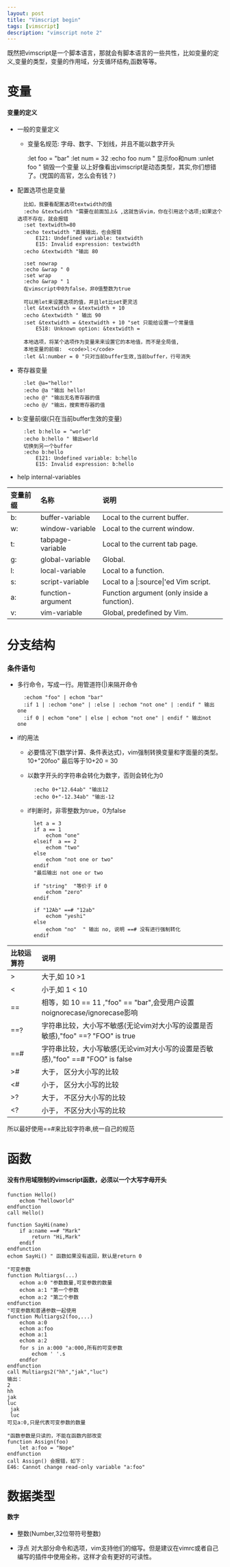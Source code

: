 ```yaml
---
layout: post
title: "Vimscript begin"
tags: [vimscript]
description: "vimscript note 2"
---
```



既然把vimscript是一个脚本语言，那就会有脚本语言的一些共性，比如变量的定义,变量的类型，变量的作用域，分支循环结构,函数等等。

变量
=== 

#### 变量的定义
	
* 一般的变量定义

	- 变量名规范: 字母、数字、下划线，并且不能以数字开头

		:let foo = "bar"
		:let num = 32
		:echo foo num " 显示foo和num
		:unlet foo " 销毁一个变量
		以上好像看出vimscript是动态类型，其实,你们想错了。(党国的高官，怎么会有钱？)

* 配置选项也是变量
	
		比如，我要看配置选项textwidth的值
		:echo &textwidth "需要在前面加上& ,这就告诉vim，你在引用这个选项;如果这个选项不存在，就会报错
		:set textwidth=80
		:echo textwidth "直接输出，也会报错
			E121: Undefined variable: textwidth
			E15: Invalid expression: textwidth
		:echo &textwidth "输出 80

		:set nowrap
		:echo &wrap " 0
		:set wrap
		:echo &wrap " 1
		在vimscript中0为false，非0值整数为true 

		可以用let来设置选项的值，并且let比set更灵活	
		:let &textwidth = &textwidth + 10
		:echo &textwidth " 输出 90
		:set &textwidth = &textwidth + 10 "set 只能给设置一个常量值
			E518: Unknown option: &textwidth = 

		本地选项，将某个选项作为变量来来设置它的本地值，而不是全局值,
		本地变量的前缀:  <code>l:</code>
		:let &l:number = 0 "只对当前buffer生效,当前buffer，行号消失

* 寄存器变量

		:let @a="hello!"
		:echo @a "输出 hello!
		:echo @" "输出无名寄存器的值
		:echo @/ "输出，搜索寄存器的值

* b:变量前缀(只在当前buffer生效的变量)
	
		:let b:hello = "world"
		:echo b:hello " 输出world
		切换到另一个buffer
		:echo b:hello 
			E121: Undefined variable: b:hello
			E15: Invalid expression: b:hello

* help internal-variables

|变量前缀|名称|说明
|:--|:--|:--
|b:|buffer-variable|    	  Local to the current buffer.
|w:|window-variable|    	  Local to the current window.
|t:|tabpage-variable|   	  Local to the current tab page.
|g:|global-variable|    	  Global.
|l:|local-variable|     	  Local to a function.
|s:|script-variable|    	  Local to a \|:source\|'ed Vim script.
|a:|function-argument|  	  Function argument (only inside a function).
|v:|vim-variable|       	  Global, predefined by Vim.
	
分支结构
===
### 条件语句

* 多行命令，写成一行。用管道符(\|)来隔开命令
		
		:echom "foo" | echom "bar"
		:if 1 | :echom "one" | :else | :echom "not one" | :endif " 输出 one
		:if 0 | echom "one" | else | echom "not one" | endif " 输出not one

* if的用法 


	- 必要情况下(数学计算、条件表达式)，vim强制转换变量和字面量的类型。10+"20foo" 最后等于10+20 = 30
	- 以数字开头的字符串会转化为数字，否则会转化为0

			:echo 0+"12.64ab" "输出12
			:echo 0+"-12.34ab" "输出-12

	- if判断时，非零整数为true，0为false

			let a = 3
			if a == 1
				echom "one"
			elseif  a == 2
				echom "two"
			else
				echom "not one or two"
			endif
			"最后输出 not one or two

			if "string"  "等价于 if 0
				echom "zero"
			endif

			if "12Ab" ==# "12ab"
				echom "yeshi"
			else
				echom "no"  " 输出 no, 说明 ==# 没有进行强制转化
			endif

|比较运算符|说明
|:--|:--
|>| 大于,如 10 >1
|<| 小于,如 1 < 10
|==|相等，如 10 == 11 ,"foo" == "bar",会受用户设置noignorecase/ignorecase影响
|==?|字符串比较，大小写不敏感(无论vim对大小写的设置是否敏感),"foo" ==? "FOO" is true
|==#|字符串比较，大小写敏感(无论vim对大小写的设置是否敏感),"foo" ==# "FOO" is false
|>#|大于， 区分大小写的比较
|<#|小于， 区分大小写的比较
|>?|大于， 不区分大小写的比较
|<?|小于， 不区分大小写的比较


所以最好使用==#来比较字符串,统一自己的规范

函数
====

#### 没有作用域限制的vimscript函数，必须以一个大写字母开头

```vimscript
function Hello()
	echom "helloworld"
endfunction
call Hello()

function SayHi(name)
	if a:name ==# "Mark"
		return "Hi,Mark"
	endif
endfunction
echom SayHi() " 函数如果没有返回，默认是return 0

"可变参数
function Multiargs(...)
	echom a:0 "参数数量,可变参数的数量
	echom a:1 "第一个参数
	echom a:2 "第二个参数
endfunction
"可变参数和普通参数一起使用
function Multiargs2(foo,...)
	echom a:0 
	echom a:foo
	echom a:1
	echom a:2
	for s in a:000 "a:000,所有的可变参数
		echom ' '.s
	endfor
endfunction
call Multiargs2("hh","jak","luc")
输出：
2
hh
jak
luc
 jak
 luc
可见a:0,只是代表可变参数的数量

"函数参数是只读的，不能在函数内部改变
function Assign(foo)
	let a:foo = "Nope"  
endfunction
call Assign() 会报错，如下：
E46: Cannot change read-only variable "a:foo"
```

数据类型
====

#### 数字

* 整数(Number,32位带符号整数)
		
* 浮点
对大部分命令和选项，vim支持他们的缩写。但是建议在vimrc或者自己编写的插件中使用全称，这样才会有更好的可读性。
 

